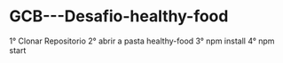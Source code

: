 # GCB---Desafio-healthy-food

1° Clonar Repositorio
2° abrir a pasta healthy-food
3° npm install
4° npm start
